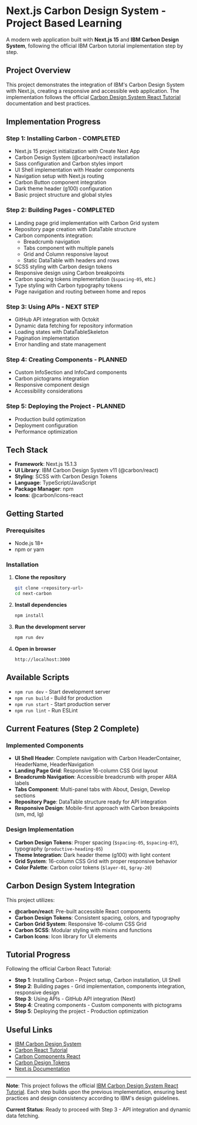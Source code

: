 # Next.js Carbon Design System - Project Based Learning

A modern web application built with **Next.js 15** and **IBM Carbon Design System**, following the official IBM Carbon tutorial implementation step by step.

## Project Overview

This project demonstrates the integration of IBM's Carbon Design System with Next.js, creating a responsive and accessible web application. The implementation follows the official [Carbon Design System React Tutorial](https://carbondesignsystem.com/tutorial/react/overview) documentation and best practices.

## Implementation Progress

### Step 1: Installing Carbon - COMPLETED
- Next.js 15 project initialization with Create Next App
- Carbon Design System (@carbon/react) installation
- Sass configuration and Carbon styles import
- UI Shell implementation with Header components
- Navigation setup with Next.js routing
- Carbon Button component integration
- Dark theme header (g100) configuration
- Basic project structure and global styles

### Step 2: Building Pages - COMPLETED
- Landing page grid implementation with Carbon Grid system
- Repository page creation with DataTable structure
- Carbon components integration:
  - Breadcrumb navigation
  - Tabs component with multiple panels
  - Grid and Column responsive layout
  - Static DataTable with headers and rows
- SCSS styling with Carbon design tokens
- Responsive design using Carbon breakpoints
- Carbon spacing tokens implementation (`$spacing-05`, etc.)
- Type styling with Carbon typography tokens
- Page navigation and routing between home and repos

### Step 3: Using APIs - NEXT STEP
- GitHub API integration with Octokit
- Dynamic data fetching for repository information
- Loading states with DataTableSkeleton
- Pagination implementation
- Error handling and state management

### Step 4: Creating Components - PLANNED
- Custom InfoSection and InfoCard components
- Carbon pictograms integration
- Responsive component design
- Accessibility considerations

### Step 5: Deploying the Project - PLANNED
- Production build optimization
- Deployment configuration
- Performance optimization

## Tech Stack

- **Framework**: Next.js 15.1.3
- **UI Library**: IBM Carbon Design System v11 (@carbon/react)
- **Styling**: SCSS with Carbon Design Tokens
- **Language**: TypeScript/JavaScript
- **Package Manager**: npm
- **Icons**: @carbon/icons-react

## Getting Started

### Prerequisites
- Node.js 18+ 
- npm or yarn

### Installation

1. **Clone the repository**
   ```bash
   git clone <repository-url>
   cd next-carbon
   ```

2. **Install dependencies**
   ```bash
   npm install
   ```

3. **Run the development server**
   ```bash
   npm run dev
   ```

4. **Open in browser**
   ```
   http://localhost:3000
   ```

## Available Scripts

- `npm run dev` - Start development server
- `npm run build` - Build for production
- `npm run start` - Start production server
- `npm run lint` - Run ESLint

## Current Features (Step 2 Complete)

### Implemented Components
- **UI Shell Header**: Complete navigation with Carbon HeaderContainer, HeaderName, HeaderNavigation
- **Landing Page Grid**: Responsive 16-column CSS Grid layout
- **Breadcrumb Navigation**: Accessible breadcrumb with proper ARIA labels
- **Tabs Component**: Multi-panel tabs with About, Design, Develop sections
- **Repository Page**: DataTable structure ready for API integration
- **Responsive Design**: Mobile-first approach with Carbon breakpoints (sm, md, lg)

### Design Implementation
- **Carbon Design Tokens**: Proper spacing (`$spacing-05`, `$spacing-07`), typography (`productive-heading-05`)
- **Theme Integration**: Dark header theme (g100) with light content
- **Grid System**: 16-column CSS Grid with proper responsive behavior
- **Color Palette**: Carbon color tokens (`$layer-01`, `$gray-20`)

## Carbon Design System Integration

This project utilizes:
- **@carbon/react**: Pre-built accessible React components
- **Carbon Design Tokens**: Consistent spacing, colors, and typography
- **Carbon Grid System**: Responsive 16-column CSS Grid
- **Carbon SCSS**: Modular styling with mixins and functions
- **Carbon Icons**: Icon library for UI elements

## Tutorial Progress

Following the official Carbon React Tutorial:
- **Step 1**: Installing Carbon - Project setup, Carbon installation, UI Shell
- **Step 2**: Building pages - Grid implementation, components integration, responsive design
- **Step 3**: Using APIs - GitHub API integration (Next)
- **Step 4**: Creating components - Custom components with pictograms
- **Step 5**: Deploying the project - Production optimization

## Useful Links

- [IBM Carbon Design System](https://carbondesignsystem.com/)
- [Carbon React Tutorial](https://carbondesignsystem.com/tutorial/react/overview)
- [Carbon Components React](https://react.carbondesignsystem.com/)
- [Carbon Design Tokens](https://carbondesignsystem.com/elements/color/tokens)
- [Next.js Documentation](https://nextjs.org/docs)

---

**Note**: This project follows the official [IBM Carbon Design System React Tutorial](https://carbondesignsystem.com/tutorial/react/overview). Each step builds upon the previous implementation, ensuring best practices and design consistency according to IBM's design guidelines.

**Current Status**: Ready to proceed with Step 3 - API integration and dynamic data fetching.
